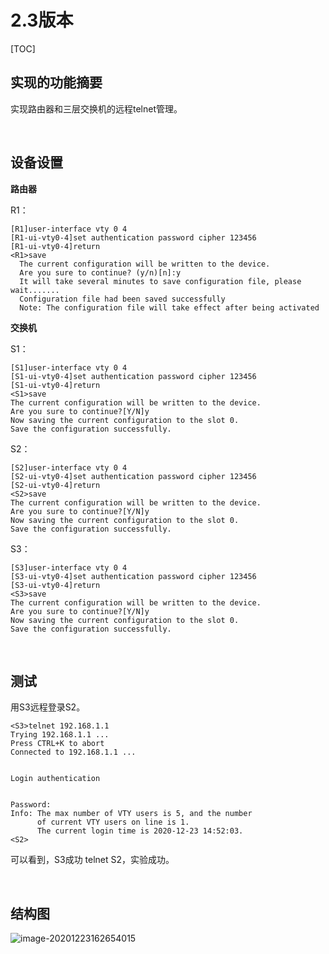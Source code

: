 ﻿#  2.3版本

[TOC]



## 实现的功能摘要

实现路由器和三层交换机的远程telnet管理。

<br>

## 设备设置

**路由器**

R1：

```
[R1]user-interface vty 0 4
[R1-ui-vty0-4]set authentication password cipher 123456
[R1-ui-vty0-4]return
<R1>save
  The current configuration will be written to the device. 
  Are you sure to continue? (y/n)[n]:y
  It will take several minutes to save configuration file, please wait.......
  Configuration file had been saved successfully
  Note: The configuration file will take effect after being activated
```



**交换机**

S1：

```
[S1]user-interface vty 0 4
[S1-ui-vty0-4]set authentication password cipher 123456
[S1-ui-vty0-4]return
<S1>save
The current configuration will be written to the device.
Are you sure to continue?[Y/N]y
Now saving the current configuration to the slot 0.
Save the configuration successfully.
```

S2：

```
[S2]user-interface vty 0 4
[S2-ui-vty0-4]set authentication password cipher 123456
[S2-ui-vty0-4]return 
<S2>save
The current configuration will be written to the device.
Are you sure to continue?[Y/N]y
Now saving the current configuration to the slot 0.
Save the configuration successfully.
```

S3：

```
[S3]user-interface vty 0 4
[S3-ui-vty0-4]set authentication password cipher 123456
[S3-ui-vty0-4]return
<S3>save
The current configuration will be written to the device.
Are you sure to continue?[Y/N]y
Now saving the current configuration to the slot 0.
Save the configuration successfully.
```

<br>

## 测试

用S3远程登录S2。

```
<S3>telnet 192.168.1.1
Trying 192.168.1.1 ...
Press CTRL+K to abort
Connected to 192.168.1.1 ...


Login authentication


Password:
Info: The max number of VTY users is 5, and the number
      of current VTY users on line is 1.
      The current login time is 2020-12-23 14:52:03.
<S2>
```

可以看到，S3成功 telnet S2，实验成功。

<br>

## 结构图

![image-20201223162654015](https://gitee.com/Huohua2020/Img/raw/master/img/20201223162702.png)